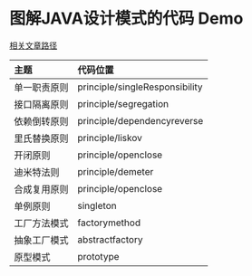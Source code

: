 # 图解JAVA设计模式的代码 Demo

[相关文章路径](https://www.codesboy.cn/designPattern/)

|主题|代码位置|
|:---|:---|
|单一职责原则|principle/singleResponsibility|
|接口隔离原则|principle/segregation|
|依赖倒转原则|principle/dependencyreverse|
|里氏替换原则|principle/liskov|
|开闭原则|principle/openclose|
|迪米特法则|principle/demeter|
|合成复用原则|principle/openclose|
|单例原则|singleton|
|工厂方法模式|factorymethod|
|抽象工厂模式|abstractfactory|
|原型模式|prototype|
